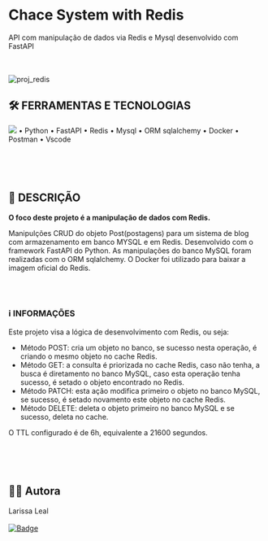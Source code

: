 # Chace System with Redis
API com manipulação de dados via Redis e Mysql desenvolvido com FastAPI
<br><br><br>

![proj_redis](https://github.com/LariLealDias/Cache-system-for-a-blog/assets/108475403/f5e7cf76-43c4-4d60-b06f-b460fb0050a0)


## 🛠️ FERRAMENTAS E TECNOLOGIAS
<img src="https://skillicons.dev/icons?i=py,fastapi,redis,mysql,docker,postman,vscode" />
• Python
• FastAPI
• Redis
• Mysql • ORM sqlalchemy
• Docker
• Postman
• Vscode

<br><br><br>



## 📝 DESCRIÇÃO
**O foco deste projeto é a manipulação de dados com Redis.**

Manipulções CRUD do objeto Post(postagens) para um sistema de blog com armazenamento em banco MYSQL e em Redis. Desenvolvido com o framework FastAPI do Python. 
As manipulações do banco MySQL foram realizadas com o ORM sqlalchemy. O Docker foi utilizado para baixar a imagem oficial do Redis.


<br><br>
 ### ℹ️ INFORMAÇÕES
Este projeto visa a lógica de desenvolvimento com Redis, ou seja: 
- Método POST: cria um objeto no banco, se sucesso nesta operação, é criando o mesmo objeto no cache Redis.
- Método GET: a consulta é priorizada no cache Redis, caso não tenha, a busca é diretamento no banco MySQL, caso esta operação tenha sucesso, é setado o objeto encontrado no Redis.
- Método PATCH: esta ação modifica primeiro o objeto no banco MySQL, se sucesso, é setado novamento este objeto no cache Redis.
- Método DELETE: deleta o objeto primeiro no banco MySQL e se sucesso, deleta no cache.

O TTL configurado é de 6h, equivalente a 21600 segundos.

 

<br><br><br>
## 👩‍💻 Autora
Larissa Leal 
<br><br>
[![Badge](https://img.shields.io/badge/LinkedIn-0077B5?style=for-the-badge&logo=linkedin&logoColor=white)](https://www.linkedin.com/in/larissa-leal-dias-408455157/)

